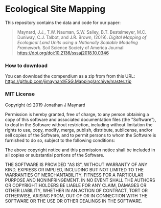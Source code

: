
<!-- README.md is generated from README.Rmd. Please edit that file -->
Ecological Site Mapping
=======================

This repository contains the data and code for our paper:

> Maynard, J.J., T.W. Nauman, S.W. Salley, B.T. Bestelmeyer, M.C. Duniway, C.J. Talbot, and J.R. Brown, (2019). *Digital Mapping of Ecological Land Units using a Nationally Scalable Modeling Framework*. Soil Science Society of America Journal <https://doi.org/doi:10.2136/sssaj2018.10.0346>

### How to download

You can download the compendium as a zip from from this URL: <https://github.com/jjmaynard/ESG.Mapping/archive/master.zip>

### MIT License

Copyright (c) 2019 Jonathan J Maynard

Permission is hereby granted, free of charge, to any person obtaining a copy of this software and associated documentation files (the "Software"), to deal in the Software without restriction, including without limitation the rights to use, copy, modify, merge, publish, distribute, sublicense, and/or sell copies of the Software, and to permit persons to whom the Software is furnished to do so, subject to the following conditions:

The above copyright notice and this permission notice shall be included in all copies or substantial portions of the Software.

THE SOFTWARE IS PROVIDED "AS IS", WITHOUT WARRANTY OF ANY KIND, EXPRESS OR IMPLIED, INCLUDING BUT NOT LIMITED TO THE WARRANTIES OF MERCHANTABILITY, FITNESS FOR A PARTICULAR PURPOSE AND NONINFRINGEMENT. IN NO EVENT SHALL THE AUTHORS OR COPYRIGHT HOLDERS BE LIABLE FOR ANY CLAIM, DAMAGES OR OTHER LIABILITY, WHETHER IN AN ACTION OF CONTRACT, TORT OR OTHERWISE, ARISING FROM, OUT OF OR IN CONNECTION WITH THE SOFTWARE OR THE USE OR OTHER DEALINGS IN THE SOFTWARE.
